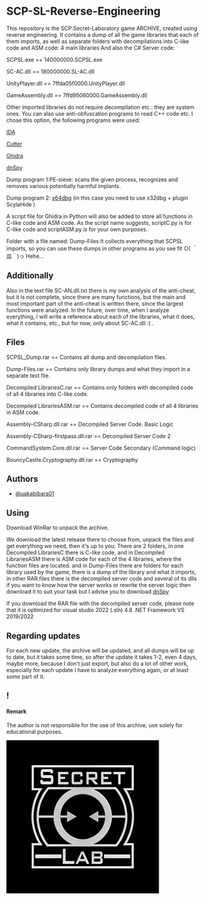 
# SCP-SL-Reverse-Engineering

This repository is the SCP:Secret-Laboratory game ARCHIVE, created using reverse engineering.
It contains a dump of all the game libraries that each of them imports, as well as separate folders with decompilations into C-like code and ASM code: 4 main libraries And also the C# Server code:


SCPSL.exe == 140000000.SCPSL.exe


SC-AC.dll == 180000000.SL-AC.dll


UnityPlayer.dll == 7ffda05f0000.UnityPlayer.dll


GameAssembly.dll == 7ffd95060000.GameAssembly.dll

Other imported libraries do not require decompilation etc.: they are system ones.
You can also use anti-obfuscation programs to read C++ code etc.
I chose this option, the following programs were used:

[IDA](https://hex-rays.com/ida-free)

[Cutter](https://github.com/rizinorg/cutter)

[Ghidra](https://github.com/NationalSecurityAgency/ghidra)

[dnSpy](https://github.com/dnSpy/dnSpy)

Dump program 1:PE-sieve: scans the given process, recognizes and removes various potentially harmful implants.

Dump program 2: [x64dbg](https://x64dbg.com/) (in this case you need to use x32dbg + plugin ScylaHide )

A script file for Ghidra in Python will also be added to store all functions in C-like code and ASM code. As the script name suggests,
scriptC.py is for C-like code and scriptASM.py is for your own purposes.

Folder with a file named: Dump-Files
It collects everything that SCPSL imports, so you can use these dumps in other programs as you see fit ○( ＾皿＾)っ Hehe…

## Additionally

Also in the text file SC-AN.dll.txt there is my own analysis of the anti-cheat, but it is not complete, since there are many functions,
but the main and most important part of the anti-cheat is written there, since the largest functions were analyzed.
In the future, over time, when I analyze everything, I will write a reference about each of the libraries, 
what it does, what it contains, etc., but for now, only about SC-AC.dll :( .

## Files

SCPSL_Dump.rar == Contains all dump and decompilation files.

Dump-Files.rar == Contains only library dumps and what they import in a separate text file.

Decompiled LibrariesC.rar == Contains only folders with decompiled code of all 4 libraries into C-like code.

Decompiled LibrariesASM.rar == Contains decompiled code of all 4 libraries in ASM code.

Assembly-CSharp.dll.rar == Decompiled Server Code. Basic Logic

Assembly-CSharp-firstpass.dll.rar == Decompiled Server Code 2 

CommandSystem.Core.dll.rar == Server Code Secondary (Command logic)

BouncyCastle.Cryptography.dll.rar == Cryptography

## Authors

- [@uakabibara01](https://github.com/uakabibara01)


## Using

Download WinRar to unpack the archive.

We download the latest release there to choose from, unpack the files and get everything we need, then it's up to you:
There are 2 folders, in one Decompiled LibrariesC there is C-like code, and in Decompiled LibrariesASM there is ASM code for each of the 4 libraries,
where the function files are located.
and in Dump-Files there are folders for each library used by the game, there is a dump of the library and what it imports,
in other RAR files there is the decompiled server code and several of its dlls if you want to know how the server works or rewrite the server logic then download it to suit your task
but I advise you to download [dnSpy](https://github.com/dnSpy/dnSpy)

If you download the RAR file with the decompiled server code, 
please note that it is optimized for visual studio 2022 (.sln) 4.8 .NET Framework VS 2019/2022

## Regarding updates

For each new update, the archive will be updated, and all dumps will be up to date, but it takes some time, so after the update it takes 1-2, even 4 days, maybe more, 
because I don't just export, but also do a lot of other work, especially for each update
I have to analyze everything again, or at least some part of it.

## !

#### Remark 

The author is not responsible for the use of this archive, use solely for educational purposes.

![Logo](https://raw.githubusercontent.com/uakabibara01/uakabibara01/refs/heads/main/vn5K5O6d_400x400.jpg)


